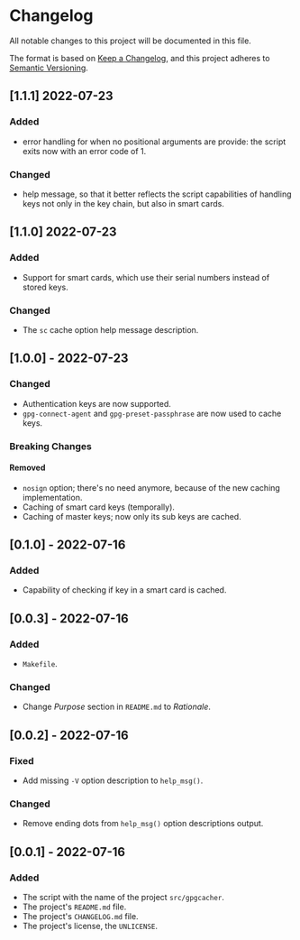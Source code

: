 # Changelog
All notable changes to this project will be documented in this file.

The format is based on [Keep a Changelog](https://keepachangelog.com/en/1.0.0/),
and this project adheres to [Semantic Versioning](https://semver.org/spec/v2.0.0.html).

## [1.1.1] 2022-07-23
### Added
- error handling for when no positional arguments are provide: the script exits
  now with an error code of 1.
### Changed
- help message, so that it better reflects the script capabilities of handling
  keys not only in the key chain, but also in smart cards.

## [1.1.0] 2022-07-23
### Added
- Support for smart cards, which use their serial numbers instead of stored
  keys.
### Changed
- The `sc` cache option help message description.

## [1.0.0] - 2022-07-23
### Changed
- Authentication keys are now supported.
- `gpg-connect-agent` and `gpg-preset-passphrase` are now used to cache
  keys.
### Breaking Changes
#### Removed
- `nosign` option; there's no need anymore, because of the new caching
  implementation.
- Caching of smart card keys (temporally).
- Caching of master keys; now only its sub keys are cached.

## [0.1.0] - 2022-07-16
### Added
- Capability of checking if key in a smart card is cached.

## [0.0.3] - 2022-07-16
### Added
- `Makefile`.
### Changed
- Change *Purpose* section in `README.md` to *Rationale*.

## [0.0.2] - 2022-07-16
### Fixed
- Add missing `-V` option description to `help_msg()`.
### Changed
- Remove ending dots from `help_msg()` option descriptions output.

## [0.0.1] - 2022-07-16
### Added
- The script with the name of the project `src/gpgcacher`.
- The project's `README.md` file.
- The project's `CHANGELOG.md` file.
- The project's license, the `UNLICENSE`.
